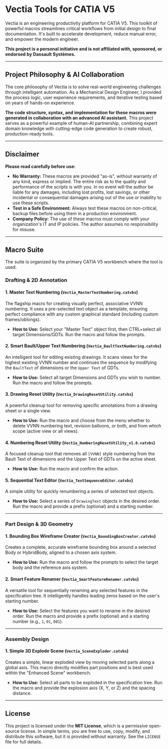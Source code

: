 # Vectia Tools for CATIA V5

Vectia is an engineering productivity platform for CATIA V5. This toolkit of powerful macros streamlines critical workflows from initial design to final documentation. It's built to accelerate development, reduce manual error, and empower the modern engineer.

**This project is a personal initiative and is not affiliated with, sponsored, or endorsed by Dassault Systèmes.**

---

## Project Philosophy & AI Collaboration

The core philosophy of Vectia is to solve real-world engineering challenges through intelligent automation. As a Mechanical Design Engineer, I provided the process logic, user experience requirements, and iterative testing based on years of hands-on experience.

**The code structure, syntax, and implementation for these macros were generated in collaboration with an advanced AI assistant.** This project serves as a powerful example of human-AI partnership, combining expert domain knowledge with cutting-edge code generation to create robust, production-ready tools.

---

## Disclaimer

**Please read carefully before use:**

*   **No Warranty:** These macros are provided "as-is", without warranty of any kind, express or implied. The entire risk as to the quality and performance of the scripts is with you. In no event will the author be liable for any damages, including lost profits, lost savings, or other incidental or consequential damages arising out of the use or inability to use these scripts.
*   **Test in a Safe Environment:** Always test these macros on non-critical, backup files before using them in a production environment.
*   **Company Policy:** The use of these macros must comply with your organization's IT and IP policies. The author assumes no responsibility for misuse.

---

## Macro Suite

The suite is organized by the primary CATIA V5 workbench where the tool is used.

### Drafting & 2D Annotation

#### 1. Master Text Numbering (`Vectia_MasterTextNumbering.catvbs`)
The flagship macro for creating visually perfect, associative VVNN numbering. It uses a pre-selected text object as a template, ensuring perfect compliance with any custom graphical standard (including custom frames/oblongs).
*   **How to Use:** Select your "Master Text" object first, then CTRL+select all target Dimensions/GDTs. Run the macro and follow the prompts.

#### 2. Smart Bault/Upper Text Numbering (`Vectia_BaultTextNumbering.catvbs`)
An intelligent tool for editing existing drawings. It scans views for the highest existing VVNN number and continues the sequence by modifying the `BaultText` of dimensions or the `Upper Text` of GDTs.
*   **How to Use:** Select all target Dimensions and GDTs you wish to number. Run the macro and follow the prompts.

#### 3. Drawing Reset Utility (`Vectia_DrawingResetUtility.catvbs`)
A powerful cleanup tool for removing specific annotations from a drawing sheet or a single view.
*   **How to Use:** Run the macro and choose from the menu whether to delete VVNN numbering text, revision balloons, or both, and from which scope (active view or all views).

#### 4. Numbering Reset Utility (`Vectia_NumberingResetUtility_v1.0.catvbs`)
A focused cleanup tool that removes all `[VVNN]` style numbering from the Bault Text of dimensions and the Upper Text of GDTs on the active sheet.
*   **How to Use:** Run the macro and confirm the action.

#### 5. Sequential Text Editor (`Vectia_TextSequenceEditor.catvbs`)
A simple utility for quickly renumbering a series of selected text objects.
*   **How to Use:** Select a series of `DrawingText` objects in the desired order. Run the macro and provide a prefix (optional) and a starting number.

---

### Part Design & 3D Geometry

#### 1. Bounding Box Wireframe Creator (`Vectia_BoundingBoxCreator.catvbs`)
Creates a complete, accurate wireframe bounding box around a selected Body or HybridBody, aligned to a chosen axis system.
*   **How to Use:** Run the macro and follow the prompts to select the target body and the reference axis system.

#### 2. Smart Feature Renamer (`Vectia_SmartFeatureRenamer.catvbs`)
A versatile tool for sequentially renaming any selected features in the specification tree. It intelligently handles leading zeros based on the user's starting number.
*   **How to Use:** Select the features you want to rename in the desired order. Run the macro and provide a prefix (optional) and a starting number (e.g., `1`, `01`, `001`).

---

### Assembly Design

#### 1. Simple 3D Explode Scene (`Vectia_SceneExploder.catvbs`)
Creates a simple, linear exploded view by moving selected parts along a global axis. This macro directly modifies part positions and is best used within the "Enhanced Scene" workbench.
*   **How to Use:** Select all parts to be exploded in the specification tree. Run the macro and provide the explosion axis (X, Y, or Z) and the spacing distance.

---

## License
This project is licensed under the **MIT License**, which is a permissive open-source license. In simple terms, you are free to use, copy, modify, and distribute this software, but it is provided without warranty. See the `LICENSE` file for full details.
